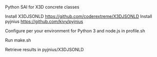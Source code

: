 Python SAI for X3D concrete classes

Install X3DJSONLD https://github.com/coderextreme/X3DJSONLD
Install pyjnius https://github.com/kivy/pyjnius

Configure per your environment for Python 3 and node.js in profile.sh

Run make.sh

Retrieve results in pyjnius/X3DJSONLD

